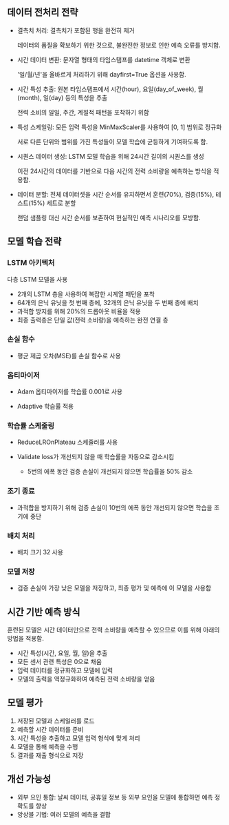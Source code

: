 ## 데이터 전처리 전략

- 결측치 처리: 결측치가 포함된 행을 완전히 제거 
    
    데이터의 품질을 확보하기 위한 것으로, 불완전한 정보로 인한 예측 오류를 방지함.

- 시간 데이터 변환: 문자열 형태의 타임스탬프를 datetime 객체로 변환 

    '일/월/년'을 올바르게 처리하기 위해 dayfirst=True 옵션을 사용함.

- 시간 특성 추출: 원본 타임스탬프에서 시간(hour), 요일(day_of_week), 월(month), 일(day) 등의 특성을 추출 

    전력 소비의 일일, 주간, 계절적 패턴을 포착하기 위함

- 특성 스케일링: 모든 입력 특성을 MinMaxScaler를 사용하여 [0, 1] 범위로 정규화 

    서로 다른 단위와 범위를 가진 특성들이 모델 학습에 균등하게 기여하도록 함.

- 시퀀스 데이터 생성: LSTM 모델 학습을 위해 24시간 길이의 시퀀스를 생성

    이전 24시간의 데이터를 기반으로 다음 시간의 전력 소비량을 예측하는 방식을 적용함.

- 데이터 분할: 전체 데이터셋을 시간 순서를 유지하면서 훈련(70%), 검증(15%), 테스트(15%) 세트로 분할

    랜덤 샘플링 대신 시간 순서를 보존하여 현실적인 예측 시나리오를 모방함.

## 모델 학습 전략

### LSTM 아키텍처

다층 LSTM 모델을 사용

- 2개의 LSTM 층을 사용하여 복잡한 시계열 패턴을 포착
- 64개의 은닉 유닛을 첫 번째 층에, 32개의 은닉 유닛을 두 번째 층에 배치
- 과적합 방지를 위해 20%의 드롭아웃 비율을 적용
- 최종 출력층은 단일 값(전력 소비량)을 예측하는 완전 연결 층


### 손실 함수

- 평균 제곱 오차(MSE)를 손실 함수로 사용

### 옵티마이저

- Adam 옵티마이저를 학습률 0.001로 사용

- Adaptive 학습률 적용

### 학습률 스케줄링

- ReduceLROnPlateau 스케줄러를 사용

- Validate loss가 개선되지 않을 때 학습률을 자동으로 감소시킴

    - 5번의 에폭 동안 검증 손실이 개선되지 않으면 학습률을 50% 감소

### 조기 종료

- 과적합을 방지하기 위해 검증 손실이 10번의 에폭 동안 개선되지 않으면 학습을 조기에 중단

### 배치 처리

- 배치 크기 32 사용

### 모델 저장

- 검증 손실이 가장 낮은 모델을 저장하고, 최종 평가 및 예측에 이 모델을 사용함

## 시간 기반 예측 방식

훈련된 모델은 시간 데이터만으로 전력 소비량을 예측할 수 있으므로 이를 위해 아래의 방법을 적용함.

- 시간 특성(시간, 요일, 월, 일)을 추출
- 모든 센서 관련 특성은 0으로 채움
- 입력 데이터를 정규화하고 모델에 입력
- 모델의 출력을 역정규화하여 예측된 전력 소비량을 얻음

## 모델 평가

1. 저장된 모델과 스케일러를 로드
2. 예측할 시간 데이터를 준비
3. 시간 특성을 추출하고 모델 입력 형식에 맞게 처리
4. 모델을 통해 예측을 수행
5. 결과를 재출 형식으로 저장

## 개선 가능성

- 외부 요인 통합: 날씨 데이터, 공휴일 정보 등 외부 요인을 모델에 통합하면 예측 정확도를 향상
- 앙상블 기법: 여러 모델의 예측을 결합